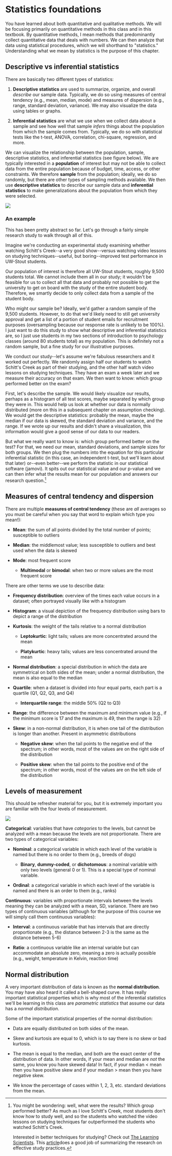 # Statistics foundations



You have learned about both quantitative and qualitative methods. We will be focusing primarily on quantitative methods in this class and in this textbook. By quantitative methods, I mean methods that predominantly collect quantitative data that deals with numbers. We can then analyze that data using statistical procedures, which we will shorthand to "statistics." Understanding what we mean by statistics is the purpose of this chapter.

## Descriptive vs inferential statistics

There are basically two different types of statistics:

1.  **Descriptive statistics** are used to summarize, organize, and overall *describe* our sample data. Typically, we do so using measures of central tendency (e.g., mean, median, mode) and measures of dispersion (e.g., range, standard deviation, variance). We may also visualize the data using tables or graphs.

2.  **Inferential statistics** are what we use when we collect data about a sample and see how well that sample *infers* things about the population from which the sample comes from. Typically, we do so with statistical tests like the t-test, ANOVA, correlation, chi-square, regression, and more.

We can visualize the relationship between the population, sample, descriptive statistics, and inferential statistics (see figure below). We are typically interested in a **population** of interest but may not be able to collect data from the entire population because of budget, time, access, or other constraints. We therefore **sample** from the population; ideally, we do so randomly, but there are other types of sampling methods available. We then use **descriptive statistics** to describe our sample data and **inferential statistics** to make generalizations about the population from which they were selected.

![](images/02-stats-foundations/descriptive-vs-inferential.png)

### An example

This has been pretty abstract so far. Let's go through a fairly simple research study to walk through all of this.

Imagine we're conducting an experimental study examining whether watching Schitt's Creek--a very good show--versus watching video lessons on studying techniques--useful, but boring--improved test performance in UW-Stout students.

Our population of interest is therefore all UW-Stout students, roughly 9,500 students total. We cannot include them all in our study; it wouldn't be feasible for us to collect all that data and probably not possible to get the university to get on board with the study of the entire student body. Therefore, we smartly decide to only collect data from a sample of the student body.

Who might our sample be? Ideally, we'd gather a random sample of the 9,500 students. However, to do that we'd likely need to still get university approval and get a list of a portion of student emails for recruitment purposes (oversampling because our response rate is unlikely to be 100%). I just want to do this study to show what descriptive and inferential statistics are, so I just use students in my two sections of introduction to psychology classes (around 80 students total) as my population. This is definitely not a random sample, but a fine study for our illustrative purposes.

We conduct our study--let's assume we're fabulous researchers and it worked out perfectly. We randomly assign half our students to watch Schitt's Creek as part of their studying, and the other half watch video lessons on studying techniques. They have an exam a week later and we measure their accuracy on that exam. We then want to know: which group performed better on the exam?

First, let's describe the sample. We would likely visualize our results, perhaps as a histogram of all test scores, maybe separated by which group they were in. This would help us look at whether our data is normally distributed (more on this in a subsequent chapter on assumption checking). We would get the descriptive statistics: probably the mean, maybe the median if our data is skewed, the standard deviation and variance, and the range. If we wrote up our results and didn't share a visualization, this information would give a good sense of our data to our readers.

But what we really want to know is: which group performed better on the test? For that, we need our mean, standard deviations, and sample sizes for both groups. We then plug the numbers into the equation for this particular inferential statistic (in this case, an independent t-test, but we'll learn about that later) or--even better--we perform the statistic in our statistical software (jamovi). It spits out our statistical value and our p-value and we can then infer what the results mean for our population and answers our research question.[^statistics-foundations-1]

[^statistics-foundations-1]: You might be wondering: well, what were the results? Which group performed better? As much as I love Schitt's Creek, most students don't know how to study well, and so the students who watched the video lessons on studying techniques far outperformed the students who watched Schitt's Creek.

    Interested in better techniques for studying? Check out [The Learning Scientists](https://www.learningscientists.org/blog/category/For+Students). This [article](https://www.learningscientists.org/blog/2020/1/9-1)does a good job of summarizing the research on effective study practices.

## Measures of central tendency and dispersion

There are multiple **measures of central tendency** (these are *all* averages so you must be careful when you say that word to explain which type you mean!):

-   **Mean**: the sum of all points divided by the total number of points; susceptible to outliers

-   **Median**: the middlemost value; less susceptible to outliers and best used when the data is skewed

-   **Mode**: most frequent score

    -   **Multimodal** or **bimodal**: when two or more values are the most frequent score

There are other terms we use to describe data:

-   **Frequency distribution**: overview of the times each value occurs in a dataset; often portrayed visually like with a histogram

-   **Histogram**: a visual depiction of the frequency distribution using bars to depict a range of the distribution

-   **Kurtosis**: the weight of the tails relative to a normal distribution

    -   **Leptokurtic**: light tails; values are more concentrated around the mean

    -   **Platykurtic**: heavy tails; values are less concentrated around the mean

-   **Normal distribution**: a special distribution in which the data are symmetrical on both sides of the mean; under a normal distribution, the mean is also equal to the median

-   **Quartile**: when a dataset is divided into four equal parts, each part is a quartile (Q1, Q2, Q3, and Q4)

    -   **Interquartile range**: the middle 50% (Q2 to Q3)

-   **Range**: the difference between the maximum and minimum value (e.g., if the minimum score is 17 and the maximum is 49, then the range is 32)

-   **Skew**: in a non-normal distribution, it is when one tail of the distribution is longer than another. Present in asymmetric distributions

    -   **Negative skew**: when the tail points to the negative end of the spectrum; in other words, most of the values are on the right side of the distribution

    -   **Positive skew**: when the tail points to the positive end of the spectrum; in other words, most of the values are on the left side of the distribution

## Levels of measurement

This should be refresher material for you, but it is extremely important you are familiar with the four levels of measurement.

![](images/01-intro/Levels%20of%20measurement.png)

**Categorical**: variables that have *categories* to the levels, but cannot be analyzed with a mean because the levels are not proportionate. There are two types of categorical variables:

-   **Nominal**: a categorical variable in which each level of the variable is named but there is no order to them (e.g., breeds of dogs)

    -   **Binary**, **dummy-coded**, or **dichotomous**: a nominal variable with only two levels (general 0 or 1). This is a special type of nominal variable.

-   **Ordinal**: a categorical variable in which each level of the variable is named and there is an order to them (e.g., ranks)

**Continuous**: variables with proportionate intervals between the levels meaning they can be analyzed with a mean, SD, variance. There are two types of continuous variables (although for the purpose of this course we will simply call them continuous variables):

-   **Interval**: a continuous variable that has intervals that are directly proportionate (e.g., the distance between 2-3 is the same as the distance between 5-6)

-   **Ratio**: a continuous variable like an internal variable but can accommodate an absolute zero, meaning a zero is actually possible (e.g., weight, temperature in Kelvin, reaction time)

## Normal distribution

A very important distribution of data is known as the **normal distribution**. You may have also heard it called a bell-shaped curve. It has really important statistical properties which is why most of the inferential statistics we'll be learning in this class are *parametric statistics* that assume our data has a *normal distribution*.

Some of the important statistical properties of the normal distribution:

-   Data are equally distributed on both sides of the mean.

-   Skew and kurtosis are equal to 0, which is to say there is no skew or bad kurtosis.

-   The mean is equal to the median, and both are the exact center of the distribution of data. In other words, if your mean and median are *not* the same, you know you have skewed data! In fact, if your median \< mean then you have positive skew and if your median \> mean then you have negative skew.

-   We know the percentage of cases within 1, 2, 3, etc. standard deviations from the mean.

